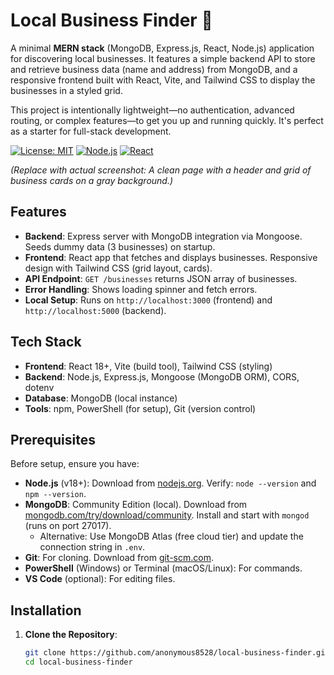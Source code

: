 # Local Business Finder 🚀

A minimal **MERN stack** (MongoDB, Express.js, React, Node.js) application for discovering local businesses. It features a simple backend API to store and retrieve business data (name and address) from MongoDB, and a responsive frontend built with React, Vite, and Tailwind CSS to display the businesses in a styled grid.

This project is intentionally lightweight—no authentication, advanced routing, or complex features—to get you up and running quickly. It's perfect as a starter for full-stack development.

[![License: MIT](https://img.shields.io/badge/License-MIT-yellow.svg)](https://opensource.org/licenses/MIT)
[![Node.js](https://img.shields.io/badge/Node.js-v18%2B-green.svg)](https://nodejs.org)
[![React](https://img.shields.io/badge/React-18%2B-blue.svg)](https://reactjs.org)
  
*(Replace with actual screenshot: A clean page with a header and grid of business cards on a gray background.)*

## Features
- **Backend**: Express server with MongoDB integration via Mongoose. Seeds dummy data (3 businesses) on startup.
- **Frontend**: React app that fetches and displays businesses. Responsive design with Tailwind CSS (grid layout, cards).
- **API Endpoint**: `GET /businesses` returns JSON array of businesses.
- **Error Handling**: Shows loading spinner and fetch errors.
- **Local Setup**: Runs on `http://localhost:3000` (frontend) and `http://localhost:5000` (backend).

## Tech Stack
- **Frontend**: React 18+, Vite (build tool), Tailwind CSS (styling)
- **Backend**: Node.js, Express.js, Mongoose (MongoDB ORM), CORS, dotenv
- **Database**: MongoDB (local instance)
- **Tools**: npm, PowerShell (for setup), Git (version control)

## Prerequisites
Before setup, ensure you have:
- **Node.js** (v18+): Download from [nodejs.org](https://nodejs.org). Verify: `node --version` and `npm --version`.
- **MongoDB**: Community Edition (local). Download from [mongodb.com/try/download/community](https://www.mongodb.com/try/download/community). Install and start with `mongod` (runs on port 27017).
  - Alternative: Use MongoDB Atlas (free cloud tier) and update the connection string in `.env`.
- **Git**: For cloning. Download from [git-scm.com](https://git-scm.com).
- **PowerShell** (Windows) or Terminal (macOS/Linux): For commands.
- **VS Code** (optional): For editing files.

## Installation
1. **Clone the Repository**:
   ```bash
   git clone https://github.com/anonymous8528/local-business-finder.git
   cd local-business-finder
